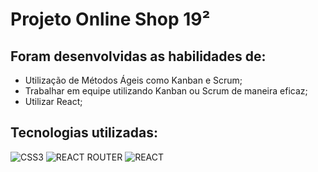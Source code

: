 # Projeto Online Shop 19²

## Foram desenvolvidas as habilidades de:

* Utilização de Métodos Ágeis como Kanban e Scrum;
* Trabalhar em equipe utilizando Kanban ou Scrum de maneira eficaz;
* Utilizar React;

## Tecnologias utilizadas:
![CSS3](https://img.shields.io/badge/CSS3-1572B6?style=for-the-badge&logo=css3&logoColor=white)
![REACT ROUTER](https://img.shields.io/badge/React_Router-CA4245?style=for-the-badge&logo=react-router&logoColor=white)
![REACT](https://img.shields.io/badge/React-20232A?style=for-the-badge&logo=react&logoColor=61DAFB)
